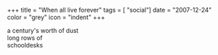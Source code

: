 +++
title = "When all live forever"
tags = [ "social"]
date = "2007-12-24"
color = "grey"
icon = "indent"
+++

<div class=\"kufirst\">a century's worth of dust</div>
<div class=\"kumid\">long rows of</div>
<div class=\"kulast\">schooldesks</div>